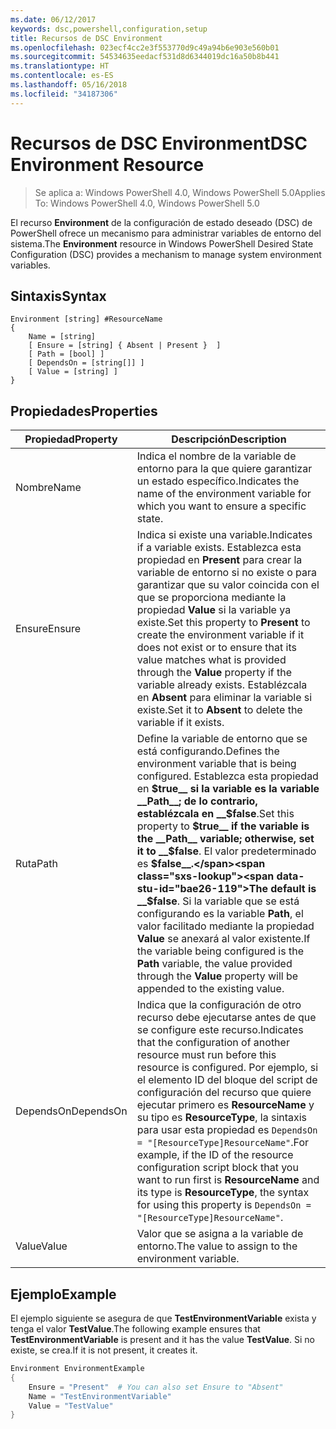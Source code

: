 ```yaml
---
ms.date: 06/12/2017
keywords: dsc,powershell,configuration,setup
title: Recursos de DSC Environment
ms.openlocfilehash: 023ecf4cc2e3f553770d9c49a94b6e903e560b01
ms.sourcegitcommit: 54534635eedacf531d8d6344019dc16a50b8b441
ms.translationtype: HT
ms.contentlocale: es-ES
ms.lasthandoff: 05/16/2018
ms.locfileid: "34187306"
---
```

# <a name="dsc-environment-resource"></a><span data-ttu-id="bae26-103">Recursos de DSC Environment</span><span class="sxs-lookup"><span data-stu-id="bae26-103">DSC Environment Resource</span></span>

> <span data-ttu-id="bae26-104">Se aplica a: Windows PowerShell 4.0, Windows PowerShell 5.0</span><span class="sxs-lookup"><span data-stu-id="bae26-104">Applies To: Windows PowerShell 4.0, Windows PowerShell 5.0</span></span>

<span data-ttu-id="bae26-105">El recurso __Environment__ de la configuración de estado deseado (DSC) de PowerShell ofrece un mecanismo para administrar variables de entorno del sistema.</span><span class="sxs-lookup"><span data-stu-id="bae26-105">The __Environment__ resource in Windows PowerShell Desired State Configuration (DSC) provides a mechanism to manage system environment variables.</span></span>

## <a name="syntax"></a><span data-ttu-id="bae26-106">Sintaxis</span><span class="sxs-lookup"><span data-stu-id="bae26-106">Syntax</span></span>
``` mof
Environment [string] #ResourceName
{
    Name = [string]
    [ Ensure = [string] { Absent | Present }  ]
    [ Path = [bool] ]
    [ DependsOn = [string[]] ]
    [ Value = [string] ]
}
```

## <a name="properties"></a><span data-ttu-id="bae26-107">Propiedades</span><span class="sxs-lookup"><span data-stu-id="bae26-107">Properties</span></span>

|  <span data-ttu-id="bae26-108">Propiedad</span><span class="sxs-lookup"><span data-stu-id="bae26-108">Property</span></span>  |  <span data-ttu-id="bae26-109">Descripción</span><span class="sxs-lookup"><span data-stu-id="bae26-109">Description</span></span>   |
|---|---|
| <span data-ttu-id="bae26-110">Nombre</span><span class="sxs-lookup"><span data-stu-id="bae26-110">Name</span></span>| <span data-ttu-id="bae26-111">Indica el nombre de la variable de entorno para la que quiere garantizar un estado específico.</span><span class="sxs-lookup"><span data-stu-id="bae26-111">Indicates the name of the environment variable for which you want to ensure a specific state.</span></span>|
| <span data-ttu-id="bae26-112">Ensure</span><span class="sxs-lookup"><span data-stu-id="bae26-112">Ensure</span></span>| <span data-ttu-id="bae26-113">Indica si existe una variable.</span><span class="sxs-lookup"><span data-stu-id="bae26-113">Indicates if a variable exists.</span></span> <span data-ttu-id="bae26-114">Establezca esta propiedad en __Present__ para crear la variable de entorno si no existe o para garantizar que su valor coincida con el que se proporciona mediante la propiedad __Value__ si la variable ya existe.</span><span class="sxs-lookup"><span data-stu-id="bae26-114">Set this property to __Present__ to create the environment variable if it does not exist or to ensure that its value matches what is provided through the __Value__ property if the variable already exists.</span></span> <span data-ttu-id="bae26-115">Establézcala en __Absent__ para eliminar la variable si existe.</span><span class="sxs-lookup"><span data-stu-id="bae26-115">Set it to __Absent__ to delete the variable if it exists.</span></span>|
| <span data-ttu-id="bae26-116">Ruta</span><span class="sxs-lookup"><span data-stu-id="bae26-116">Path</span></span>| <span data-ttu-id="bae26-117">Define la variable de entorno que se está configurando.</span><span class="sxs-lookup"><span data-stu-id="bae26-117">Defines the environment variable that is being configured.</span></span> <span data-ttu-id="bae26-118">Establezca esta propiedad en __$true__ si la variable es la variable __Path__; de lo contrario, establézcala en __$false__.</span><span class="sxs-lookup"><span data-stu-id="bae26-118">Set this property to __$true__ if the variable is the __Path__ variable; otherwise, set it to __$false__.</span></span> <span data-ttu-id="bae26-119">El valor predeterminado es __$false__.</span><span class="sxs-lookup"><span data-stu-id="bae26-119">The default is __$false__.</span></span> <span data-ttu-id="bae26-120">Si la variable que se está configurando es la variable __Path__, el valor facilitado mediante la propiedad __Value__ se anexará al valor existente.</span><span class="sxs-lookup"><span data-stu-id="bae26-120">If the variable being configured is the __Path__ variable, the value provided through the __Value__ property will be appended to the existing value.</span></span>|
| <span data-ttu-id="bae26-121">DependsOn</span><span class="sxs-lookup"><span data-stu-id="bae26-121">DependsOn</span></span> | <span data-ttu-id="bae26-122">Indica que la configuración de otro recurso debe ejecutarse antes de que se configure este recurso.</span><span class="sxs-lookup"><span data-stu-id="bae26-122">Indicates that the configuration of another resource must run before this resource is configured.</span></span> <span data-ttu-id="bae26-123">Por ejemplo, si el elemento ID del bloque del script de configuración del recurso que quiere ejecutar primero es __ResourceName__ y su tipo es __ResourceType__, la sintaxis para usar esta propiedad es `DependsOn = "[ResourceType]ResourceName"`.</span><span class="sxs-lookup"><span data-stu-id="bae26-123">For example, if the ID of the resource configuration script block that you want to run first is __ResourceName__ and its type is __ResourceType__, the syntax for using this property is `DependsOn = "[ResourceType]ResourceName"`.</span></span>|
| <span data-ttu-id="bae26-124">Value</span><span class="sxs-lookup"><span data-stu-id="bae26-124">Value</span></span>| <span data-ttu-id="bae26-125">Valor que se asigna a la variable de entorno.</span><span class="sxs-lookup"><span data-stu-id="bae26-125">The value to assign to the environment variable.</span></span>|

## <a name="example"></a><span data-ttu-id="bae26-126">Ejemplo</span><span class="sxs-lookup"><span data-stu-id="bae26-126">Example</span></span>

<span data-ttu-id="bae26-127">El ejemplo siguiente se asegura de que __TestEnvironmentVariable__ exista y tenga el valor __TestValue__.</span><span class="sxs-lookup"><span data-stu-id="bae26-127">The following example ensures that __TestEnvironmentVariable__ is present and it has the value __TestValue__.</span></span> <span data-ttu-id="bae26-128">Si no existe, se crea.</span><span class="sxs-lookup"><span data-stu-id="bae26-128">If it is not present, it creates it.</span></span>

```powershell
Environment EnvironmentExample
{
    Ensure = "Present"  # You can also set Ensure to "Absent"
    Name = "TestEnvironmentVariable"
    Value = "TestValue"
}
```